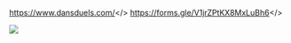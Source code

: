 <a id="-- Click Here for Dan's Duels Rules --">https://www.dansduels.com/</>
<a id="-- Click Here to Sign Up for the Tournament --">https://forms.gle/V1jrZPtKX8MxLuBh6</>

![](https://i.imgur.com/4z0adSs.png)
